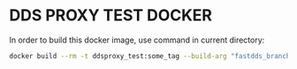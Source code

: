 # DDS PROXY TEST DOCKER

In order to build this docker image, use command in current directory:

```sh
docker build --rm -t ddsproxy_test:some_tag --build-arg "fastdds_branch=master" --build-arg "devutils_branch=main" --build-arg "ddspipe_branch=main" --build-arg "ddsproxy_branch=main" .
```
